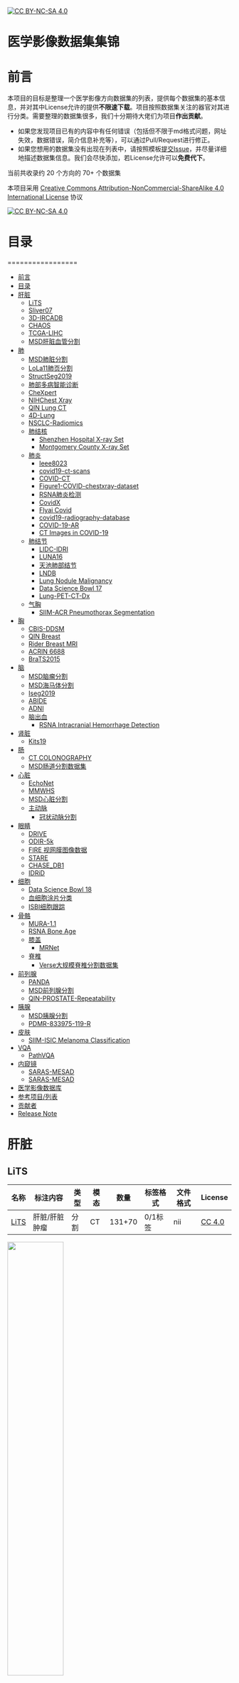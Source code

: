 [![CC BY-NC-SA 4.0][cc-by-nc-sa-shield]][cc-by-nc-sa]

# 医学影像数据集集锦
# 前言
本项目的目标是整理一个医学影像方向数据集的列表，提供每个数据集的基本信息，并对其中License允许的提供**不限速下载**。项目按照数据集关注的器官对其进行分类。需要整理的数据集很多，我们十分期待大佬们为项目**作出贡献**。

- 如果您发现项目已有的内容中有任何错误（包括但不限于md格式问题，网址失效，数据错误，简介信息补充等），可以通过Pull/Request进行修正。
- 如果您想用的数据集没有出现在列表中，请按照模板[提交Issue](https://github.com/linhandev/dataset/issues/new?assignees=linhandev&labels=%E6%96%B0%E5%A2%9E%E6%95%B0%E6%8D%AE%E9%9B%86&template=-----.md&title=%5B%E6%96%B0%E5%A2%9E%5D+%E6%B7%BB%E5%8A%A0%E6%96%B0%E6%95%B0%E6%8D%AE%E9%9B%86%E3%80%80xx)，并尽量详细地描述数据集信息。我们会尽快添加，若License允许可以**免费代下**。

当前共收录约 20 个方向的 70+ 个数据集

本项目采用
[Creative Commons Attribution-NonCommercial-ShareAlike 4.0 International License][cc-by-nc-sa] 协议

[![CC BY-NC-SA 4.0][cc-by-nc-sa-image]][cc-by-nc-sa]

[cc-by-nc-sa]: http://creativecommons.org/licenses/by-nc-sa/4.0/
[cc-by-nc-sa-image]: https://licensebuttons.net/l/by-nc-sa/4.0/88x31.png
[cc-by-nc-sa-shield]: https://img.shields.io/badge/License-CC%20BY--NC--SA%204.0-lightgrey.svg


# 目录
=================
* [前言](#前言)
* [目录](#目录)
* [肝脏](#肝脏)
   * [LiTS](#lits)
   * [Sliver07](#sliver07)
   * [3D-IRCADB](#3d-ircadb)
   * [CHAOS](#chaos)
   * [TCGA-LIHC](#tcga-lihc)
   * [MSD肝脏血管分割](#msd肝脏血管分割)
* [肺](#肺)
   * [MSD肺脏分割](#msd肺脏分割)
   * [LoLa11肺页分割](#lola11肺页分割)
   * [StructSeg2019](#structseg2019)
   * [肺部多病智能诊断](#肺部多病智能诊断)
   * [CheXpert](#chexpert)
   * [NIHChest Xray](#nihchest-xray)
   * [QIN Lung CT](#qin-lung-ct)
   * [4D-Lung](#4d-lung)
   * [NSCLC-Radiomics](#nsclc-radiomics)
   * [肺结核](#肺结核)
      * [Shenzhen Hospital X-ray Set](#shenzhen-hospital-x-ray-set)
      * [Montgomery County X-ray Set](#montgomery-county-x-ray-set)
   * [肺炎](#肺炎)
      * [Ieee8023](#ieee8023)
      * [covid19-ct-scans](#covid19-ct-scans)
      * [COVID-CT](#covid-ct)
      * [Figure1-COVID-chestxray-dataset](#figure1-covid-chestxray-dataset)
      * [RSNA肺炎检测](#rsna肺炎检测)
      * [CovidX](#covidx)
      * [Flyai Covid](#flyai-covid)
      * [covid19-radiography-database](#covid19-radiography-database)
      * [COVID-19-AR](#covid-19-ar)
      * [CT Images in COVID-19](#ct-images-in-covid-19)
   * [肺结节](#肺结节)
      * [LIDC-IDRI](#lidc-idri)
      * [LUNA16](#luna16)
      * [天池肺部结节](#天池肺部结节)
      * [LNDB](#lndb)
      * [Lung Nodule Malignancy](#lung-nodule-malignancy)
      * [Data Science Bowl 17](#data-science-bowl-17)
      * [Lung-PET-CT-Dx](#lung-pet-ct-dx)
   * [气胸](#气胸)
      * [SIIM-ACR Pneumothorax Segmentation](#siim-acr-pneumothorax-segmentation)
* [胸](#胸)
   * [CBIS-DDSM](#cbis-ddsm)
   * [QIN Breast](#qin-breast)
   * [Rider Breast MRI](#rider-breast-mri)
   * [ACRIN 6688](#acrin-6688)
   * [BraTS2015](#brats2015)
* [脑](#脑)
   * [MSD脑瘤分割](#msd脑瘤分割)
   * [MSD海马体分割](#msd海马体分割)
   * [Iseg2019](#iseg2019)
   * [ABIDE](#abide)
   * [ADNI](#adni)
   * [脑出血](#脑出血)
      * [RSNA Intracranial Hemorrhage Detection](#rsna-intracranial-hemorrhage-detection)
* [肾脏](#肾脏)
   * [Kits19](#kits19)
* [肠](#肠)
   * [CT COLONOGRAPHY](#ct-colonography)
   * [MSD肠道分割数据集](#msd肠道分割数据集)
* [心脏](#心脏)
   * [EchoNet](#echonet)
   * [MMWHS](#mmwhs)
   * [MSD心脏分割](#msd心脏分割)
   * [主动脉](#主动脉)
      * [冠状动脉分割](#冠状动脉分割)
* [眼睛](#眼睛)
   * [DRIVE](#drive)
   * [ODIR-5k](#odir-5k)
   * [FIRE 视网膜图像数据](#fire-视网膜图像数据)
   * [STARE](#stare)
   * [CHASE_DB1](#chase_db1)
   * [IDRiD](#idrid)
* [细胞](#细胞)
   * [Data Science Bowl 18](#data-science-bowl-18)
   * [血细胞涂片分类](#血细胞涂片分类)
   * [ISBI细胞跟踪](#isbi细胞跟踪)
* [骨骼](#骨骼)
   * [MURA-1.1](#mura-11)
   * [RSNA Bone Age](#rsna-bone-age)
   * [膝盖](#膝盖)
      * [MRNet](#mrnet)
   * [脊椎](#脊椎)
      * [Verse大规模脊椎分割数据集](#verse大规模脊椎分割数据集)
* [前列腺](#前列腺)
   * [PANDA](#panda)
   * [MSD前列腺分割](#msd前列腺分割)
   * [QIN-PROSTATE-Repeatability](#qin-prostate-repeatability)
* [胰腺](#胰腺)
   * [MSD胰腺分割](#msd胰腺分割)
   * [PDMR-833975-119-R](#pdmr-833975-119-r)
* [皮肤](#皮肤)
   * [SIIM-ISIC Melanoma Classification](#siim-isic-melanoma-classification)
* [VQA](#vqa)
   * [PathVQA](#pathvqa)
* [内窥镜](#内窥镜)
   * [SARAS-MESAD](#saras-mesad)
   * [SARAS-MESAD](#saras-mesad-1)
* [医学影像数据库](#医学影像数据库)
* [参考项目/列表](#参考项目列表)
* [贡献者](#贡献者)
* [Release Note](#release-note)

# 肝脏

## LiTS
[//]: # (FIN)

| 名称 | 标注内容 | 类型 | 模态 | 数量 | 标签格式 | 文件格式 | License |
| - | - | - | - | - | - | - | - |
| [LiTS](https://competitions.codalab.org/competitions/17094) | 肝脏/肝脏肿瘤 | 分割 | CT   | 131+70 | 0/1标签  | nii | [CC 4.0](https://competitions.codalab.org/competitions/17094#learn_the_details-terms_and_conditions) |

<img src="./static/lits.jpg" width="50%"/>

LiTS数据集包含131套训练扫描和70组测试数据，其中70组测试数据标签不公开。LiTS训练集中包含3DIRCADB中的所有数据，所以如果合并多个数据集不要合并这两个。Medical Segmentation Decathlon中肝脏分割的数据集就是LiTS。

分割结果可以在线提交进行评估，[在线提交方法参考](https://github.com/PatrickChrist/LITS-CHALLENGE)。 [在线提交地址](https://competitions.codalab.org/competitions/17094)

数据集论文：[The Liver Tumor Segmentation Benchmark (LiTS)](https://arxiv.org/abs/1901.04056)

相关项目： [基于Paddle的肝脏CT影像分割](https://aistudio.baidu.com/aistudio/projectdetail/250994)

[Aistudio下载](https://aistudio.baidu.com/aistudio/datasetdetail/10273)

## Sliver07
[//]: # (FIN)

| 名称 | 标注内容 | 类型 | 模态 | 数量  | 标签格式 | 文件格式  | License |
| - | - | - | - | - | - | - | - |
| [Sliver07](https://sliver07.grand-challenge.org/) | 肝脏     | 分割 | CT   | 20+10 | 0/1标签  | MetaImage | [Other](https://zenodo.org/record/2597908) |

<img src="https://i.loli.net/2020/11/21/iuOqFTteKUlnNVZ.png" width="50%"/>


这个数据集比较老了，现在用的也比较少，一些研究会将sliver和lits合起来，这样基本上就是所有常用的关于肝脏分割的公开数据了。mhd格式可以用 SimpleITK 读，在medseg项目中有[转换成nii的脚本](https://github.com/linhandev/medSeg/blob/main/tool/train/mhd2nii.py)

[Aistudio下载](https://aistudio.baidu.com/aistudio/datasetdetail/19906)

## 3D-IRCADB
[//]: # (FIN)

| 名称 | 标注内容 | 类型 | 模态 | 数量 | 标签格式 | 文件格式 | License |
| - | - | - | - | - | - | - | - |
| 3D-IRCADb [01](https://www.ircad.fr/research/3d-ircadb-01/) [02](https://www.ircad.fr/research/3d-ircadb-01/) | 肝脏/肝肿瘤 | 分割 | CT   | 20+2 | surface mesh | dcm | CC |

<img src="./static/3Dircadb.jpg" width="80%"/>


3D-IRCADb是比较早的一个数据集，有两个子集，分别包含20组和2组CT片子。

[Aistudio下载](https://aistudio.baidu.com/aistudio/datasetdetail/10293)

## CHAOS
[//]: # (FIN)

| 名称 | 标注内容 | 类型 | 模态 | 数量 | 标签格式 | 文件格式 | License |
| - | - | - | - | - | - | - | - |
| [CHAOS](https://chaos.grand-challenge.org/) | 肝/肾/脾 | 分割 | CT+MRI | 40CT+120MRI | 0/1标签  | dcm | [CC 4.0](https://creativecommons.org/licenses/by-nc-sa/4.0/legalcode) |

CHAOS是一个多脏器，多模态分割数据集。

![CHAOS](./static/chaos.png)

[Aistudio下载](https://aistudio.baidu.com/aistudio/datasetdetail/23864)

## TCGA-LIHC
[//]: # (FIN)

| 名称 | 标注内容 | 类型 | 模态 | 数量 | 标签格式 | 文件格式 | License |
| - | - | - | - | - | - | - | - |
| [TCGA-LIHC](https://wiki.cancerimagingarchive.net/display/Public/TCGA-LIHC) | 肝 |  | CT/MR/PT | 97患者/237套 | 无标签   | dcm | [Other](https://wiki.cancerimagingarchive.net/display/Public/Data+Usage+Policies+and+Restrictions) |

![tcga-lihc](./static/tcga-lihc.jpg)

[Aistudio下载](https://aistudio.baidu.com/aistudio/datasetdetail/37439)

## MSD肝脏血管分割

| 名称 | 标注内容 | 类型 | 模态 | 数量 | 标签格式 | 文件格式 | License |
| - | - | - | - | - | - | - | - |
| [MSD肝脏血管分割](http://medicaldecathlon.com/) | 肝脏血管 | 分割 | CT | 443 | 0/1 | nii | [CC-BY-SA 4.0](https://creativecommons.org/licenses/by-sa/4.0/) |

![hepatic-Vessels](./static/Hepatic-Vessels.png)

[Aistudio下载](https://aistudio.baidu.com/aistudio/datasetdetail/10333)

# 肺
## MSD肺脏分割

| 名称 | 标注内容 | 类型 | 模态 | 数量 | 标签格式 | 文件格式  | License |
| - | - | - | - | - | - | - | - |
| [MSD肺脏分割](http://medicaldecathlon.com/) | 肺脏 | 分割 | CT | 96 | 0/1 | nii | [CC-BY-SA 4.0](https://creativecommons.org/licenses/by-sa/4.0/) |

![Lung-Tumours](./static/Lung-Tumours.png)

[Aistudio下载](https://aistudio.baidu.com/aistudio/datasetdetail/10334)

## LoLa11肺页分割

[//]: # (FIN)

| 名称 | 标注内容    | 类型 | 模态 | 数量 | 标签格式 | 文件格式  | License |
| - | - | - | - | - | - | - | - |
| [LoLa11](https://lola11.grand-challenge.org/) | 左右肺/肺页 | 分割 | CT   | 55 | 0/1标签  | Metaimage | [Other](https://zenodo.org/record/4708800) |

![lola11](https://grand-challenge-public.s3.amazonaws.com/f/challenge/39/c4ab1b11-3338-4b99-a732-174ddc9e3b70/lola11_web.png)

55组扫描的肺页分割，包含左右肺，左上，左下，右上，右中，右下肺页的标注。

[zenodo下载](https://zenodo.org/record/4708800)

[//]: # (30417)

## StructSeg2019

| 名称 | 标注内容 | 类型 | 模态 | 数量 | 标签格式 | 文件格式 |
| - | - | - | - | - | - | - |
| [StructSeg2019](https://structseg2019.grand-challenge.org/) ||      |||||

![structseg2019](https://grand-challenge-public.s3.amazonaws.com/b/398/banner2_XdYKwmN.jpg)


## 肺部多病智能诊断

| 名称 | 标注内容 | 类型 | 模态 | 数量 | 标签格式 | 文件格式 |
| - | - | - | - | - | - | - |
| [肺部多病智能诊断](https://tianchi.aliyun.com/competition/entrance/231724/) |          |      | CT   |      |          |          |

[//]: # (34323)

## CheXpert

| 名称 | 标注内容 | 类型 | 模态 | 数量 | 标签格式 | 文件格式 | License |
| - | - | - | - | - | - | - | - |
| [CheXpert](https://stanfordmlgroup.github.io/competitions/chexpert/) |  |      |      |      |          |          | [Other](https://stanfordmlgroup.github.io/competitions/chexpert/) |

![chestxpert](./static/chest-x-pert.png)

介绍论文： [CheXpert: A Large Chest Radiograph Dataset with Uncertainty Labels and Expert Comparison](https://arxiv.org/abs/1901.07031)

[相关项目](https://github.com/gaetandi/cheXpert)

## NIHChest Xray

| 名称 | 标注内容 | 类型 | 模态 | 数量 | 标签格式 | 文件格式 | License |
| - | - | - | - | - | - | - | - |
| [NIHChest Xray](https://www.kaggle.com/nih-chest-xrays/data) | 14种肺部疾病/部分病灶位置 | 分类/检测 | CXR | 112,120 | csv | png | [CC0: Public Domain](https://creativecommons.org/publicdomain/zero/1.0/) |

![img](./static/nih-chest-xray.png)
介绍论文： [ChestX-ray8: Hospital-scale Chest X-ray Database and Benchmarks on Weakly-Supervised Classification and Localization of Common Thorax Diseases](http://openaccess.thecvf.com/content_cvpr_2017/papers/Wang_ChestX-ray8_Hospital-Scale_Chest_CVPR_2017_paper.pdf)

[Aistudio下载](https://aistudio.baidu.com/aistudio/datasetdetail/35660)

## QIN Lung CT

| 名称 | 标注内容 | 类型 | 模态 | 数量 | 标签格式 | 文件格式 | License |
| - | - | - | - | - | - | - | - |
| [QIN Lung CT](https://wiki.cancerimagingarchive.net/display/Public/QIN+LUNG+CT) | 非小細胞癌 |  | CT  | 47 |  | dcm | [Other](https://wiki.cancerimagingarchive.net/display/Public/Data+Usage+Policies+and+Restrictions) |

[Aistudio下载](https://aistudio.baidu.com/aistudio/datasetdetail/35205)

## 4D-Lung

| 名称 | 标注内容 | 类型 | 模态 | 数量 | 标签格式 | 文件格式 | License |
| - | - | - | - | - | - | - | - |
| [4D-Lung](https://wiki.cancerimagingarchive.net/display/Public/4D-Lung) | 非小細胞癌 |      | CT |  | 20 | dcm |[Other](https://wiki.cancerimagingarchive.net/display/Public/Data+Usage+Policies+and+Restrictions)|

[Aistudio下载](https://aistudio.baidu.com/aistudio/datasetdetail/37482)

## NSCLC-Radiomics

| 名称 | 标注内容 | 类型 | 模态 | 数量 | 标签格式 | 文件格式 |
| - | - | - | - | - | - | - |
| [NSCLC-Radiomics](https://wiki.cancerimagingarchive.net/display/Public/NSCLC-Radiomics) | 非小细胞癌　| 分割　|　CT | 422 |          | dcm |

![NSCLC-Radiomics](./static/NSCLC-Radiomics.png)

[Aistudio下载](https://aistudio.baidu.com/aistudio/datasetdetail/63958)

## 肺结核

### Shenzhen Hospital X-ray Set

| 名称 | 标注内容 | 类型 | 模态 | 数量 | 标签格式 | 文件格式 |
| - | - | - | - | - | - | - |
| [Shenzhen Hospital X-ray Set](https://lhncbc.nlm.nih.gov/publication/pub9931) | 肺结核/正常 | 分类 | CXR  | 662  | 类别     | 图片     |

深圳第三医院收集的肺结核胸透数据集，包含326张正常扫描和336张不正常的扫描。

[Aistudio下载](https://aistudio.baidu.com/aistudio/datasetdetail/25237)

### Montgomery County X-ray Set

| 名称 | 标注内容 | 类型 | 模态 | 数量 | 标签格式 | 文件格式 |
| - | - | - | - | - | - | - |
| [Montgomery County X-ray Set](https://lhncbc.nlm.nih.gov/publication/pub9931) | 肺结核/正常 | 分类 | CXR  | 138  | 类别     | 图片     |

蒙哥马利市收集的肺结核胸透数据集，包含80张正常的扫描和58张不正常的扫描。

[Aistudio下载](https://aistudio.baidu.com/aistudio/datasetdetail/34229)

## 肺炎
### Ieee8023

| 名称 | 标注内容 | 类型 | 模态 | 数量 | 标签格式 | 文件格式 |
| - | - | - | - | - | - | - |
| [Ieee8023](https://github.com/ieee8023/covid-chestxray-dataset) | 肺脏     | 分类 | CT   | 20   |      | nii      |

持续搜集公开的新冠CT扫描，目前有20个病例。

[Aistudio下载](https://aistudio.baidu.com/aistudio/datasetdetail/34221)

### covid19-ct-scans

| 名称 | 标注内容 | 类型 | 模态 | 数量 | 标签格式 | 文件格式 |
| - | - | - | - | - | - | - |
| [covid19-ct-scans](https://www.kaggle.com/andrewmvd/covid19-ct-scans) | 左右肺/新冠感染 | 分割 | CT   | 20   |          | nii      |

数据来自Ieee8023，对20组扫描进行了左右肺和感染区的标注。基于这个数据集和另外几个数据集，大佬们做了一个新冠分割的 [benchmark](https://gitee.com/junma11/COVID-19-CT-Seg-Benchmark)

[Aistudio下载](https://aistudio.baidu.com/aistudio/datasetdetail/34221)

### COVID-CT

| 名称 | 标注内容 | 类型 | 模态 | 数量 | 标签格式 | 文件格式 |
| - | - | - | - | - | - | - |
| [COVID-CT](https://github.com/UCSD-AI4H/COVID-CT) |          | 分类 | CT   | 349  |          | 图片     |

包含216名新冠患者的349张胸部CT图片，从相关paper中收集。

[Aistudio下载](https://aistudio.baidu.com/aistudio/datasetdetail/27732)

### Figure1-COVID-chestxray-dataset

| 名称 | 标注内容 | 类型 | 模态 | 数量 | 标签格式 | 文件格式 |
| - | - | - | - | - | - | - |
| [Figure1-COVID-chestxray-dataset](https://github.com/agchung/Figure1-COVID-chestxray-dataset) |          | 分类 | CXR  | 48   |          | 图片     |

DarwinAI收集的一些新冠CT的图片，是CovidX数据集的一部分。持续更新，使用前可以先pull。

[Aistudio下载](https://aistudio.baidu.com/aistudio/datasetdetail/34208)

### RSNA肺炎检测

| 名称 | 标注内容 | 类型 | 模态 | 数量 | 标签格式 | 文件格式 |
| - | - | - | - | - | - | - |
| [RSNA肺炎检测](https://www.kaggle.com/c/rsna-pneumonia-detection-challenge/) | 之否肺炎/肺炎区域BB | 分类/检测 | CXR  | 26684+3000 |          | 图片     |

RSNA是北美放射学会在Kaggle上组织的一个比赛数据集，数据来自[NIH](https://nihcc.app.box.com/v/ChestXray-NIHCC)。包含26684张训练数据，有图片的分类和肺炎区域的边界框。

[Aistudio下载](https://aistudio.baidu.com/aistudio/datasetdetail/34214)

### CovidX

| 名称 | 标注内容 | 类型 | 模态 | 数量 | 标签格式 | 文件格式 |
| - | - | - | - | - | - | - |
| [CovidX](https://github.com/lindawangg/COVID-Net/blob/master/docs/COVIDx.md) | 新冠/其他肺炎/正常 | 分类 | CT   | 13569+231 |          | 图片     |

CovidX数据集是DarwinAI训练[CovidNet](https://github.com/lindawangg/COVID-Net)做的一个数据集，本身没有新的数据，是Ieee8023，Figure1和RSNA组合成的一个数据集。


### Flyai Covid

| 名称 | 标注内容 | 类型 | 模态 | 数量 | 标签格式 | 文件格式 |
| - | - | - | - | - | - | - |
| [Flyai Covid](https://www.flyai.com/d/ChestXray02) |          |      |      |      |          |          |

Flyai举办的一个新冠分类比赛。

[Aistudio下载](https://aistudio.baidu.com/aistudio/datasetdetail/34230)

### covid19-radiography-database

| 名称 | 标注内容 | 类型 | 模态 | 数量 | 标签格式 | 文件格式 |
| - | - | - | - | - | - | - |
| [covid19-radiography-database](https://www.kaggle.com/tawsifurrahman/covid19-radiography-database) | 新冠/其他肺炎/正常 | 分类 | CT   | 219+1314+1345 |          | 图片     |

跟CovidX一样是一个组合数据集，数据来自论文图片和RSNA。

[Aistudio下载](https://aistudio.baidu.com/aistudio/datasetdetail/34241)

### COVID-19-AR

| 名称 | 标注内容 | 类型 | 模态 | 数量 | 标签格式 | 文件格式 |
| - | - | - | - | - | - | - |
| [COVID-19-AR](https://wiki.cancerimagingarchive.net/pages/viewpage.action?pageId=70226443) | |  |    |  | | dcm|

Chest Imaging with Clinical and Genomic Correlates Representing a Rural COVID-19 Positive Population (COVID-19-AR)

[Aistudio下载](https://aistudio.baidu.com/aistudio/datasetdetail/63553)

### CT Images in COVID-19

| 名称 | 标注内容 | 类型 | 模态 | 数量  | 标签格式 | 文件格式 |
| - | - | - | - | - | - | - |
| [CT Images in COVID-19](https://wiki.cancerimagingarchive.net/display/Public/CT+Images+in+COVID-19) | 无标签 | 分类/分割 | CT   | 650 | 无 | nii|

[Aistudio下载](https://aistudio.baidu.com/aistudio/datasetdetail/63794)

## 肺结节

### LIDC-IDRI

| 名称 | 标注内容 | 类型 | 模态 | 数量 | 标签格式 | 文件格式 |
| - | - | - | - | - | - | - |
| [LIDC-IDRI](https://wiki.cancerimagingarchive.net/display/Public/LIDC-IDRI) | 肺部肿瘤 | 目标检测 | CT | 1012 | xls | dcm |

介绍论文： [The Lung Image Database Consortium (LIDC) and Image Database Resource Initiative (IDRI): A Completed Reference Database of Lung Nodules on CT Scans](https://www.ncbi.nlm.nih.gov/pmc/articles/PMC3041807/)

[The public cancer radiology imaging collections of The Cancer Imaging Archive](https://www.ncbi.nlm.nih.gov/pmc/articles/PMC3041807/)

Aistudio下载 [Part1](https://aistudio.baidu.com/aistudio/datasetdetail/63957) [Part2](https://aistudio.baidu.com/aistudio/datasetdetail/64008)

### LUNA16

| 名称 | 标注内容 | 类型 | 模态 | 数量 | 标签格式 | 文件格式 |
| - | - | - | - | - | - | - |
| [LUNA16](https://luna16.grand-challenge.org) |          |      |      |      |          |          |

[Aistudio下载](https://aistudio.baidu.com/aistudio/datasetdetail/1860)

### 天池肺部结节

| 名称 | 标注内容 | 类型 | 模态 | 数量 | 标签格式 | 文件格式 | License |
| - | - | - | - | - | - | - | - |
| [天池肺部结节](https://tianchi.aliyun.com/competition/entrance/231601/introduction) | 肺部结节| 检测 | 低剂量肺部CT | 1000(初赛) + 2000(复赛) | 位置+直径 | mhd | [Custom](https://tianchi.aliyun.com/competition/entrance/231601/introduction) |

[//]: # (训练：https://aistudio.baidu.com/aistudio/datasetDetail/20000 测试 : https://aistudio.baidu.com/aistudio/datasetdetail/10063)

### LNDB

| 名称 | 标注内容 | 类型 | 模态 | 数量 | 标签格式 | 文件格式 |
| - | - | - | - | - | - | - |
| [LNDB](https://lndb.grand-challenge.org) | 直径大于3mm的肿瘤分割标注/小于3mm肿瘤和非肿瘤标记中心 | 分割/分类 | CT   | 294  | XML      | MetaImage |

介绍论文： [LNDb: A Lung Nodule Database on Computed Tomography](https://arxiv.org/abs/1911.08434)

[Aistudio下载](https://aistudio.baidu.com/aistudio/datasetdetail/23909)

### Lung Nodule Malignancy

| 名称 | 标注内容 | 类型 | 模态 | 数量 | 标签格式 | 文件格式 |
| - | - | - | - | - | - | - |
| [Lung Nodule Malignancy](https://www.kaggle.com/kmader/lungnodemalignancy) | 肺结界良恶性 | 分类 | CT   | 4165+2526 |          | tif      |

[Aistudio下载](https://aistudio.baidu.com/aistudio/datasetdetail/28474)

### Data Science Bowl 17

| 名称 | 标注内容 | 类型 | 模态 | 数量 | 标签格式 | 文件格式 |
| - | - | - | - | - | - | - |
| [Data Science Bowl 17](https://www.kaggle.com/c/data-science-bowl-2017) |          |      |      |      |          |          |

[Aistudio下载](https://aistudio.baidu.com/aistudio/datasetdetail/25423)

### Lung-PET-CT-Dx

| 名称 | 标注内容 | 类型 | 模态 | 数量 | 标签格式 | 文件格式 |
| - | - | - | - | - | - | - |
| [Lung-PET-CT-Dx](https://wiki.cancerimagingarchive.net/pages/viewpage.action?pageId=70224216) | 肺癌　| 目标检测 | CT | 363 | xml | dcm |

![Lung-PET-CT-Dx](./static/Lung-PET-CT-Dx.png)

## 气胸

### SIIM-ACR Pneumothorax Segmentation

| 名称      | 标注内容 | 类型 | 模态 | 数量 | 标签格式 | 文件格式 |
| - | - | - | - | - | - | - |
| [SIIM-ACR Pneumothorax Segmentation](https://www.kaggle.com/c/siim-acr-pneumothorax-segmentation) |   |   |    |   |   |  |

# 胸

## CBIS-DDSM

| 名称 | 标注内容 | 类型 | 模态 | 数量 | 标签格式 | 文件格式 |
| - | - | - | - | - | - | - |
| [CBIS-DDSM](https://wiki.cancerimagingarchive.net/display/Public/CBIS-DDSM) | 正常/良性/恶性 | 分类 | CT   | 2620 |          |          |

介绍论文： [Deep Learning to Improve Breast Cancer Early Detection on Screening Mammography](https://arxiv.org/abs/1708.09427) [A curated mammography data set for use in computer-aided detection and diagnosis research](https://www.nature.com/articles/sdata2017177)

[Aistudio下载](https://aistudio.baidu.com/aistudio/datasetdetail/37567)

## QIN Breast

| 名称 | 标注内容 | 类型 | 模态 | 数量 | 标签格式 | 文件格式 |
| - | - | - | - | - | - | - |
| QIN Breast [01](https://wiki.cancerimagingarchive.net/display/Public/QIN-Breast)[02](https://wiki.cancerimagingarchive.net/display/Public/QIN-BREAST-02) |          |      | MRI  | 67   |          |          |

[Aistudio下载](https://aistudio.baidu.com/aistudio/datasetdetail/37536)

## Rider Breast MRI

| 名称 | 标注内容 | 类型 | 模态 | 数量 | 标签格式 | 文件格式 |
| - | - | - | - | - | - | - |
| [Rider Breast MRI](https://wiki.cancerimagingarchive.net/display/Public/RIDER+Breast+MRI) |   |   | MRI   | |   |  |

## ACRIN 6688

| 名称 | 标注内容 | 类型 | 模态 | 数量 | 标签格式 | 文件格式 |
| - | - | - | - | - | - | - |
| [ACRIN 6688](https://wiki.cancerimagingarchive.net/pages/viewpage.action?pageId=30671268) |          |      | CT   | 83   |          |          |

[Aistudio下载](https://aistudio.baidu.com/aistudio/datasetdetail/37565)

## BraTS2015

| 名称 | 标注内容 | 类型 | 模态 | 数量 | 标签格式 | 文件格式 |
| - | - | - | - | - | - | - |
| [BraTS2015](http://www.braintumorsegmentation.org/) |          |      |      |      |          |          |

[Aistudio下载](https://aistudio.baidu.com/aistudio/datasetdetail/26367)

# 脑

## MSD脑瘤分割

| 名称 | 标注内容 | 类型 | 模态 | 数量 | 标签格式 | 文件格式 | License |
| - | - | - | - | - | - | - | - |
| [MSD Brain Tumor Segmentation](http://medicaldecathlon.com/) | 胶质瘤/肿瘤/水肿 | 分割 | MRI | 484 Train + 266 Test | 0/1 | nii | [CC-BY-SA 4.0](https://creativecommons.org/licenses/by-sa/4.0/) |

![msd-brain](./static/msd-brain-tumor.png)

[Aistudio下载](https://aistudio.baidu.com/aistudio/datasetdetail/10277)


## MSD海马体分割

| 名称 | 标注内容 | 类型 | 模态 | 数量 | 标签格式 | 文件格式 | License |
| - | - | - | - | - | - | - | - |
| [MSD Hippocampus Segmentation](http://medicaldecathlon.com/) | 海马体 | 分割 | MRI | 394 | 0/1 | nii | [CC-BY-SA 4.0](https://creativecommons.org/licenses/by-sa/4.0/) |

![msd-hippocampus](./static/msd-hippocampus.png)

[Aistudio下载](https://aistudio.baidu.com/aistudio/datasetdetail/23862)

## Iseg2019

| 名称 | 标注内容 | 类型 | 模态 | 数量 | 标签格式 | 文件格式 |
| - | - | - | - | - | - | - |
| [Iseg2019](http://iseg2019.web.unc.edu/) |          |      |      |      |          |          |

## ABIDE

| 名称 | 标注内容 | 类型 | 模态 | 数量 | 标签格式 | 文件格式 |
| - | - | - | - | - | - | - |
| [ABIDE](http://fcon_1000.projects.nitrc.org/indi/abide/) | 是否有自闭症 | 分类 | MRI  | 539+573 |          |          |

自闭症患者的头部MRI扫描，包含539例自闭症患者和573个正常扫描对照组。  介绍论文： [The autism brain imaging data exchange: towards a large-scale evaluation of the intrinsic brain architecture in autism.](https://www.ncbi.nlm.nih.gov/pubmed/23774715)

[下载地址](http://preprocessed-connectomes-project.org/abide/download.html)


## ADNI

| 名称 | 标注内容 | 类型 | 模态 | 数量 | 标签格式 | 文件格式 |
| - | - | - | - | - | - | - |
| [ADNI](http://adni.loni.usc.edu/data-samples/access-data/) |          |      |      |      |          |          |

介绍论文： [Alzheimer's Disease Neuroimaging Initiative (ADNI)](https://n.neurology.org/content/74/3/201.short)


## 脑出血

### RSNA Intracranial Hemorrhage Detection

| 名称 | 标注内容 | 类型 | 模态 | 数量 | 标签格式 | 文件格式 |
| - | - | - | - | - | - | - |
| [RSNA Intracranial Hemorrhage Detection](https://www.kaggle.com/c/rsna-intracranial-hemorrhage-detection) |          |      | CT   |      |          |          |

[Aistudio下载](https://aistudio.baidu.com/aistudio/datasetdetail/35741)

# 肾脏

## Kits19

| 名称 | 标注内容 | 类型 | 模态 | 数量 | 标签格式 | 文件格式 | License |
| - | - | - | - | - | - | - | - |
| [Kits19](https://kits19.grand-challenge.org/) | 肾脏/肾肿瘤 | 分割 |  | | | | |

![kits19](./static/kits19.png)

[Aistudio下载](https://aistudio.baidu.com/aistudio/datasetdetail/24582)

# 肠

## CT COLONOGRAPHY

| 名称 | 标注内容 | 类型 | 模态 | 数量 | 标签格式 | 文件格式 |
| - | - | - | - | - | - | - |
| [CT COLONOGRAPHY](https://wiki.cancerimagingarchive.net/display/Public/CT+COLONOGRAPHY#dc149b9170f54aa29e88f1119e25ba3e) |          |      | CT   |      |          |          |

包含没有结肠息肉，有6-9mm息肉和大于10mm息肉的数据。

## MSD肠道分割数据集

| 名称 | 标注内容 | 类型 | 模态 | 数量 | 标签格式 | 文件格式 | License |
| - | - | - | - | - | - | - | - |
| [MSD肠道分割数据集](http://medicaldecathlon.com/) | 结肠癌原发病灶 | 分割 | CT | 126训练+64测试 |  |  | [CC-BY-SA 4.0](https://creativecommons.org/licenses/by-sa/4.0/) |

[Aistudio下载](https://aistudio.baidu.com/aistudio/datasetdetail/10332)

# 心脏

## EchoNet

| 名称 | 标注内容 | 类型 | 模态 | 数量 | 标签格式 | 文件格式 |
| - | - | - | - | - | - | - |
| [EchoNet](https://echonet.github.io/dynamic/index.html) | 心脏 | 分割 | MRI  | 10300 | 0/1 | |

介绍论文： [EchoNet-Dynamic: a Large New Cardiac Motion Video Data Resource for Medical Machine Learning](https://echonet.github.io/dynamic/NeuroIPS_2019_ML4H%20Workshop_Paper.pdf)

## MMWHS

| 名称 | 标注内容 | 类型 | 模态 | 数量 | 标签格式 | 文件格式 |
| - | - | - | - | - | - | - |
| [MMWHS](https://zmiclab.github.io/projects/mmwhs/) | 心脏     | 分割 | CT / MRI | 20CT、20MRI | 类别     | nii      |

mmwhs是心脏分割数据集，共有8类，MRI和CT两种模态  相关项目： [Hybrid Loss Guided Convolutional Networks for Whole Heart Parsing](https://github.com/xy0806/miccai17-mmwhs-hybrid)

[Aistudio下载](https://aistudio.baidu.com/aistudio/datasetdetail/38799)

## MSD心脏分割

| 名称 | 标注内容 | 类型 | 模态 | 数量 | 标签格式 | 文件格式 | License |
| - | - | - | - | - | - | - | - |
| [MSD心脏分割](http://medicaldecathlon.com/) | 左心房 | 分割 | MRI | 20(训练)+10(测试) |  |  | [CC-BY-SA 4.0](https://creativecommons.org/licenses/by-sa/4.0/) |

![msd-Cardiac](./static/mds-cardiac.png)

[Aistudio下载](https://aistudio.baidu.com/aistudio/datasetdetail/23911)

## 主动脉

### 冠状动脉分割

| 名称 | 标注内容 | 类型 | 模态 | 数量 | 标签格式 | 文件格式 | License |
| - | - | - | - | - | - | - | - |
| [Automated Segmentation of Coronary Arteries](https://asoca.grand-challenge.org/) | 冠状动脉 | 分割 | CTA | 40+20 | |  | [Custom](https://zenodo.org/record/3819799#.YKccAUQzbIU) |

[Grand Challenge下载](https://asoca.grand-challenge.org/)

# 眼睛

## DRIVE

| 名称 | 标注内容 | 类型 | 模态 | 数量 | 标签格式 | 文件格式 |
| - | - | - | - | - | - | - |
| [DRIVE](https://drive.grand-challenge.org/) | 眼底血管 | 分割 | 眼底照片 | 40   | 0/1      | 图片     |

DRIVE数据集是一个糖尿病病人眼底血管分割数据集。

[Aistudio下载](https://aistudio.baidu.com/aistudio/datasetdetail/27737)

## ODIR-5k

| 名称 | 标注内容 | 类型 | 模态 | 数量 | 标签格式 | 文件格式 |
| - | - | - | - | - | - | - |
| [ODIR-5k](https://odir2019.grand-challenge.org/) | 正常和7种疾病 | 分类 | 眼底彩色照片 | 5000 |          | 图片     |

ODIR-5K包括5000名患者的年龄，双眼的彩色眼底照片和医生的诊断关键词。该数据集是上工医疗技术有限公司从中国不同医院/医疗中心收集的“真实”患者信息。在这些机构中，眼底图像由市场上的各种相机捕获，例如Canon，Zeiss和Kowa，因此导致各种各样的图像分辨率。病人的识别信息会被移除。注释由经过培训的人类读者进行标记，并具有质量控制管理。患者分为8个标签，包括正常（N），糖尿病（D），青光眼（G），白内障（C），AMD（A），高血压（H），近视（M）和其他疾病/异常（O）。

[//]: # (TODO:搬运，添加下载链接)

## FIRE 视网膜图像数据

| 名称 | 标注内容 | 类型 | 模态 | 数量 | 标签格式 | 文件格式 |
| - | - | - | - | - | - | - |
| [FIRE 视网膜图像数据](http://www.ics.forth.gr/cvrl/fire/) |          | 分类 | 视网膜图像 | 129  |          |          |

FIRE 是一个视网膜眼底图像数据集，包含 129张 眼底视网膜图像，由不同特征组合成 134对 图像组合。这些图像组合根据特质被划分为3类。眼底图像由 Nidek AFC-210 眼底照相机采集，分辨率为2912x2912，视觉仰角为40度。图像由 Papageorgiou Hospital 医院和Aristotle University of Thessaloniki大学共同构建，由于Thessaloniki 大学采集自39名患者。. 数据包括以下几部分内容：  1.成对的视网膜图像。 2.彩色ROI掩模（作为二值图像）。 3.特征ROI掩模（作为二值图像）。 4.每个图像对应的标注点。

[//]: # (TODO:添加数据集链接)

## STARE

| 名称 | 标注内容 | 类型 | 模态 | 数量 | 标签格式 | 文件格式 | License |
| - | - | - | - | - | - | - | - |
| [STARE](https://cecas.clemson.edu/~ahoover/stare/) | 眼底血管 | 分割 | 眼底照片 | 400 | 照片 | 照片 | 无 |

![stare](./static/stare.png)

STructured Analysis of the Retina数据集包含400张眼底照片，作者团队对这些数据进行了多种诊断，并对部分数据的血管进行了标注

[Aistudio下载](https://aistudio.baidu.com/aistudio/datasetdetail/81241)


## CHASE_DB1

| 名称 | 标注内容 | 类型 | 模态 | 数量 | 标签格式 | 文件格式 | License |
| - | - | - | - | - | - | - | - |
| [CHASE_DB1](https://blogs.kingston.ac.uk/retinal/) | 眼底血管 | 分割 | 眼底照片 | 28 | png | png | 无 |

![CHASE_DB1](./static/CHASE_DB1.png)

Kinston大学公开的一个小规模眼底分割数据集，包含28张眼底照片及对应的分割标签。

[Aistudio下载](https://aistudio.baidu.com/aistudio/datasetdetail/81247)

## IDRiD

| 名称 | 标注内容 | 类型 | 模态 | 数量 | 标签格式 | 文件格式 | License |
| - | - | - | - | - | - | - | - |
| [IDRiD](https://idrid.grand-challenge.org) | 常见DR病灶、视盘、DR病变等级等 | 分类、检测、分割 | 眼底照片 | * | tif/csv | jpg | CC BY-SA 4.0 |

Indian Diabetic Retinopathy Image Dataset (IDRiD)

[Aistudio下载](https://aistudio.baidu.com/aistudio/datasetdetail/91860/0)


# 细胞

## Data Science Bowl 18

| 名称 | 标注内容 | 类型 | 模态 | 数量 | 标签格式 | 文件格式 |
| - | - | - | - | - | - | - |
| [Data Science Bowl 18](https://www.kaggle.com/c/data-science-bowl-2018) | 细胞核   | 分割 |      | 841张/37333个细胞核 | 0/1      | 图片     |

细胞核分割数据集

介绍论文： [Nucleus segmentation across imaging experiments: the 2018 Data Science Bowl](https://www.ncbi.nlm.nih.gov/pubmed/31636459)

[Aistudio下载](https://aistudio.baidu.com/aistudio/datasetdetail/10292)

## 血细胞涂片分类

| 名称 | 标注内容 | 类型 | 模态 | 数量 | 标签格式 | 文件格式 |
| - | - | - | - | - | - | - |
| [血细胞涂片分类](https://www.kaggle.com/paultimothymooney/blood-cells) | 四种血细胞类型 | 分类 | 镜检 | 12500 | -        | 图片     |

血细胞分类数据集包含12500张四种血细胞的照片。图片是从大的血细胞涂片照片上截下来的，数据集经过增广。图片都很小，训练时注意IO瓶颈。

[Aistudio下载](https://aistudio.baidu.com/aistudio/datasetdetail/10278)

## ISBI细胞跟踪

| 名称 | 标注内容 | 类型 | 模态 | 数量 | 标签格式 | 文件格式 |
| - | - | - | - | - | - | - |
| [ISBI细胞跟踪](http://celltrackingchallenge.net/) | 细胞像素级别位置 | 跟踪 | 镜检 |      |          | 图片     |

在镜检视频中像素级跟踪细胞位置

Aistudio下载 [2D+Time Datasets](https://aistudio.baidu.com/aistudio/datasetdetail/78515)

# 骨骼

## MURA-1.1

| 名称 | 标注内容 | 类型 | 模态 | 数量 | 标签格式 | 文件格式 |
| - | - | - | - | - | - | - |
| [MURA-1.1](https://stanfordmlgroup.github.io/competitions/mura/) | 正常/非正常 | 分类 | x-ray | 40561 |          |          |

介绍论文： [MURA: Large Dataset for Abnormality Detection in Musculoskeletal Radiographs](https://arxiv.org/abs/1712.06957)

[Aistudio下载](https://aistudio.baidu.com/aistudio/datasetdetail/20010)


## RSNA Bone Age

| 名称 | 标注内容 | 类型 | 模态 | 数量 | 标签格式 | 文件格式 |
| - | - | - | - | - | - | - |
| [RSNA Bone Age](https://www.kaggle.com/kmader/rsna-bone-age) |          |      |      |      |          |          |

[Aistudio下载](https://aistudio.baidu.com/aistudio/datasetdetail/36300)

## 膝盖

### MRNet

| 名称 | 标注内容 | 类型 | 模态 | 数量 | 标签格式 | 文件格式 |
| - | - | - | - | - | - | - |
| [MRNet](https://stanfordmlgroup.github.io/competitions/mrnet/) |          |      |      |      |          |          |

[Aistudio下载](https://aistudio.baidu.com/aistudio/datasetdetail/24584)

## 脊椎

### Verse大规模脊椎分割数据集

| 名称 | 标注内容 | 类型 | 模态 | 数量  | 标签格式 | 文件格式  | License |
| - | - | - | - | - | - | - | - |
| [VerSe](https://github.com/anjany/verse) | 脊椎 | 分割 | | | | | [CC BY-SA 4.0](https://creativecommons.org/licenses/by-sa/4.0/) |

<img src="./static/verse.png" width="50%"/>

[Aistudio下载](https://aistudio.baidu.com/aistudio/datasetdetail/86496)


# 前列腺

## PANDA

| 名称 | 标注内容 | 类型 | 模态 | 数量 | 标签格式 | 文件格式 |
| - | - | - | - | - | - | - |
| [PANDA](https://www.kaggle.com/c/prostate-cancer-grade-assessment/overview) | 前列腺癌分级 |      | 镜检图片 | 10616张镜检 | 分类     | tiff |


## MSD前列腺分割

| 名称 | 标注内容 | 类型 | 模态 | 数量 | 标签格式 | 文件格式 | License |
| - | - | - | - | - | - | - | - |
| [MSD前列腺分割](http://medicaldecathlon.com/) | 前列腺中央腺体及外周区域 | 分割 | 多模态核磁 | 32(训练)+16(测试) | | | [CC-BY-SA 4.0](https://creativecommons.org/licenses/by-sa/4.0/) |

![msd-prostate](./static/msd-prostate.png)

[Aistudio下载](https://aistudio.baidu.com/aistudio/datasetdetail/23912)

## QIN-PROSTATE-Repeatability

| 名称 | 标注内容 | 类型 | 模态 | 数量 | 标签格式 | 文件格式 |
| - | - | - | - | - | - | - |
| [QIN-PROSTATE-Repeatability](https://wiki.cancerimagingarchive.net/display/Public/QIN-PROSTATE-Repeatability) | 前列腺癌　|  | MRI | 15 |　　| dcm |

![QIN-Prostate-Repeatability](./static/QIN-Prostate-Repeatability.png)

[Aistudio下载](https://aistudio.baidu.com/aistudio/datasetdetail/63950)

# 胰腺

## MSD胰腺分割

| 名称 | 标注内容 | 类型 | 模态 | 数量 | 标签格式 | 文件格式 | License |
| - | - | - | - | - | - | - | - |
| [MSD胰腺分割](http://medicaldecathlon.com/) | 胰腺肿瘤 | 分割 | CT | 282(训练)+139(验证) | 0/1 | nii | [CC-BY-SA 4.0](https://creativecommons.org/licenses/by-sa/4.0/) |

[Aistudio下载](https://aistudio.baidu.com/aistudio/datasetdetail/23914)

## PDMR-833975-119-R

| 名称 | 标注内容 | 类型 | 模态 | 数量 | 标签格式 | 文件格式 |
| - | - | - | - | - | - | - |
| [PDMR-833975-119-R](https://wiki.cancerimagingarchive.net/display/Public/Imaging+tissue+characterization+of+a+patient+derived+xenograft+model+of+adenocarcinoma+pancreas%3A+PDMR-833975-119-R) |　胰腺癌　|      |　MRI | 20 | | dcm |

![PDMR-833975-119-R](./static/PDMR-833975-119-R.png)

[Aistudio下载](https://aistudio.baidu.com/aistudio/datasetdetail/64052)

# 皮肤

## SIIM-ISIC Melanoma Classification

| 名称 | 标注内容 | 类型 | 模态 | 数量 | 标签格式 | 文件格式 |
| - | - | - | - | - | - | - |
| [SIIM-ISIC Melanoma Classification](https://www.kaggle.com/c/siim-isic-melanoma-classification/data) | 皮肤癌病变类别 | 分类 | 皮肤镜 | 88.3K张图片 | 类别     | dicom   |

目前最大的皮肤镜图像集合，用来在皮肤病变图像中之别黑色素瘤，图片以DICOM格式提供，同时包含图像元数据，有的图像也以JPEG和TFRecord格式提供，TFRecords格式的图像已被调整为统一的1024x1024

[//]: # (TODO: 添加这个数据集的下载)

# VQA

## PathVQA

| 名称 | 标注内容 | 类型 | 模态 | 数量 | 标签格式 | 文件格式 |
| - | - | - | - | - | - | - |
| [PathVQA](https://pathvqachallenge.grand-challenge.org/PathVQA_challenge/) |          |      | 图片 | 4998图片/32799问答 |          | 图片     |

介绍论文： [PathVQA: 30000+ Questions for Medical Visual Question Answering](https://arxiv.org/abs/2003.10286)

[Aistudio下载](https://aistudio.baidu.com/aistudio/datasetdetail/25239)

# 内窥镜

## SARAS-MESAD

| 名称 | 标注内容 | 类型 | 模态 | 数量 | 标签格式 | 文件格式 | License |
| - | - | - | - | - | - | - | - |
| [SARAS-MESAD](https://saras-mesad.grand-challenge.org/) | 24种动作 | 静态背景动作识别 | 内窥镜 | 4(真实手术)+5(模拟手术) |  |     | [CC BY-NC-SA 4.0](https://creativecommons.org/licenses/by-nc-sa/4.0/) |

![saras-mesad](./static/saras-mesad.png)

[//]: # (TODO: [Aistudio下载](https://aistudio.baidu.com/aistudio/datasetdetail/90922)


## SARAS-MESAD

| 名称 | 标注内容 | 类型 | 模态 | 数量 | 标签格式 | 文件格式 | License |
| - | - | - | - | - | - | - | - |
| [SARAS-ESAD](https://saras-esad.grand-challenge.org/) | 21种手术动作 | 静态背景动作识别 | 内窥镜 |  22,601(训练)+4,574(测试) | 图片 | BB | [CC BY-NC-SA](https://creativecommons.org/licenses/by-nc-sa/3.0/) |

![SARAS-ESAD](./static/SARAS-ESAD.png)

[//]: # (TODO: [Aistudio下载](https://aistudio.baidu.com/aistudio/datasetdetail/90922)



# 医学影像数据库

[TCIA](https://www.cancerimagingarchive.net/):The Cancer Imaging Archive

[MedPix](https://medpix.nlm.nih.gov/home) 包含超过12000名患者和59000张影像

[Belarus tuberculosis portal](http://tuberculosis.by/) 包含结核病人的CT，胸透和检验数据

[Grand Challenges](https://grand-challenge.org/)

[LONI](https://ida.loni.usc.edu/login.jsp) 神经相关医学影像

# 参考项目/列表

[医学影像分割挑战](http://medicaldecathlon.com/)

[胸部\肺部ct数据集](https://aistudio.baidu.com/aistudio/projectdetail/431782)

[//]: # (TODO: https://github.com/Awesome-Image-Registration-Organization/awesome-image-registration#21-datasets 配准)

[//]: # (TODO: )
[adalca](https://github.com/adalca/medical-datasets)

[//]: # (TODO: )
[beamandrew](https://github.com/beamandrew/medical-data)

[//]: # (TODO: )
[Stanford ML Group](https://stanfordmlgroup.github.io/)

[//]: # (TODO: )
[omic tools](https://omictools.com/)

[//]: # (TODO: )
[各领域公开数据集](https://zhuanlan.zhihu.com/p/25138563)

[//]: # (TODO: )
[medical-imaging-datasets](https://github.com/sfikas/medical-imaging-datasets)

[//]: # (TODO: )
[Open-Access Medical Image Repositories](http://www.aylward.org/notes/open-access-medical-image-repositories)

[//]: # (TODO: )
[Medical Image Datasets Download Links](https://www.ilovephd.com/medical-image-datasets-download-links/)

[//]: # (TODO: )
[HAM10000 dataset](https://dataverse.harvard.edu/dataset.xhtml?persistentId=doi:10.7910/DVN/DBW86T)

[//]: # (TODO: )
[Dermatology Image Classification](https://www.kaggle.com/yuningalexliu/dermatology-image-classification)

[//]: # (TODO: )
[havard](https://library.med.utah.edu/kw/derm/)

[//]: # (TODO: )
[usc](http://sipi.usc.edu/database/)

[//]: # (TODO: )
[burkely](https://www2.eecs.berkeley.edu/Research/Projects/CS/vision/bsds/)

[//]: # (TODO: )
[isdis](https://isdis.net/)

[//]: # (TODO: )
[radiopedia](https://radiopaedia.org/articles/imaging-data-sets-artificial-intelligence)

[//]: # (TODO: )
[aimi](https://aimi.stanford.edu/research/public-datasets)

[//]: # (TODO: https://zhuanlan.zhihu.com/p/24634505 )



# 贡献者

（按照首次贡献时间排序）

[多语言代码生成器](https://aistudio.baidu.com/aistudio/personalcenter/thirdview/33061) Mail : linhandev@qq.com

[自尊心3](https://aistudio.baidu.com/aistudio/personalcenter/thirdview/218586)

[底迪](https://aistudio.baidu.com/aistudio/personalcenter/thirdview/31756)

[ChenchenHu007](https://github.com/ChenchenHu007)

[lixinhui541](https://github.com/lixinhui541)

# Release Note
2021/5/21<br>开始添加数据集图片，接受多次外部贡献，对存量数据集进行合规检查，数据集总量达到71

2020/11/20<br>添加Issue模板，鼓励外部贡献，数据集数量达到67

2020/11/8<br>在Github发布，整理格式，添加多个数据集

2020/6/11<br>添加LIDC-IDIR，编写数据压缩脚本

2020/6/4<br>添加MMWHS心脏分割数据集，SIIM皮肤病分类比赛数据集

2020/5/27<br>添加ISBI细胞分割，TCGA-LIHC肝脏，4D-Lung肺部数据集，围绕乳腺癌添加一系列数据集

2020/5/20<br>项目添加数据集计数和release note，数据集方面添加 RSNA骨龄，PathVQA，FIRE视网膜，DDSM乳腺癌等数据集

2020/5/13<br>项目在Aistudio公开，包含约40个数据集

[//]: # (TODO: 做一个tcia转nii的py程序)
[//]: # (TODO: 图片一样的大小,居中)
